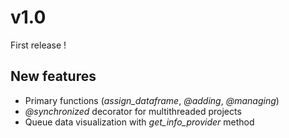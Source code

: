 v1.0
====

First release !

New features
------------

- Primary functions (*assign_dataframe*, *@adding*, *@managing*)
- *@synchronized* decorator for multithreaded projects
- Queue data visualization with *get_info_provider* method
